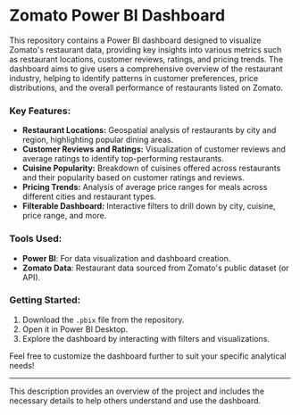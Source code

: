 # Zomato Power BI Dashboard

This repository contains a Power BI dashboard designed to visualize Zomato's restaurant data, providing key insights into various metrics such as restaurant locations, customer reviews, ratings, and pricing trends. The dashboard aims to give users a comprehensive overview of the restaurant industry, helping to identify patterns in customer preferences, price distributions, and the overall performance of restaurants listed on Zomato.

### Key Features:
- **Restaurant Locations:** Geospatial analysis of restaurants by city and region, highlighting popular dining areas.
- **Customer Reviews and Ratings:** Visualization of customer reviews and average ratings to identify top-performing restaurants.
- **Cuisine Popularity:** Breakdown of cuisines offered across restaurants and their popularity based on customer ratings and reviews.
- **Pricing Trends:** Analysis of average price ranges for meals across different cities and restaurant types.
- **Filterable Dashboard:** Interactive filters to drill down by city, cuisine, price range, and more.

### Tools Used:
- **Power BI**: For data visualization and dashboard creation.
- **Zomato Data**: Restaurant data sourced from Zomato's public dataset (or API).

### Getting Started:
1. Download the `.pbix` file from the repository.
2. Open it in Power BI Desktop.
3. Explore the dashboard by interacting with filters and visualizations.

Feel free to customize the dashboard further to suit your specific analytical needs!

---

This description provides an overview of the project and includes the necessary details to help others understand and use the dashboard.
